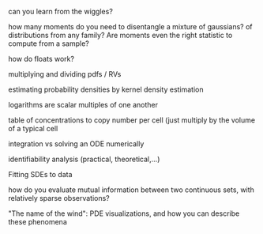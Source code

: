 

can you learn from the wiggles?

how many moments do you need to disentangle a mixture of gaussians? of distributions from any family? Are moments even the right statistic to compute from a sample?

how do floats work?

multiplying and dividing pdfs / RVs

estimating probability densities by kernel density estimation

logarithms are scalar multiples of one another

table of concentrations to copy number per cell (just multiply by the volume of a typical cell


integration vs solving an ODE numerically

identifiability analysis (practical, theoretical,...)

Fitting SDEs to data


how do you evaluate mutual information between two continuous sets, with relatively sparse observations?

"The name of the wind": PDE visualizations, and how you can describe these phenomena



